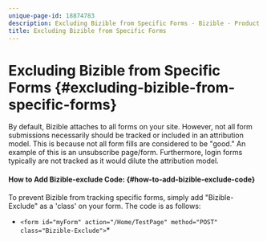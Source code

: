 ```yaml
---
unique-page-id: 18874783
description: Excluding Bizible from Specific Forms - Bizible - Product Documentation
title: Excluding Bizible from Specific Forms
---
```


# Excluding Bizible from Specific Forms {#excluding-bizible-from-specific-forms}

By default, Bizible attaches to all forms on your site. However, not all form submissions necessarily should be tracked or included in an attribution model. This is because not all form fills are considered to be "good." An example of this is an unsubscribe page/form. Furthermore, login forms typically are not tracked as it would dilute the attribution model.

#### How to Add Bizible-exclude Code:  {#how-to-add-bizible-exclude-code}

To prevent Bizible from tracking specific forms, simply add "Bizible-Exclude" as a 'class' on your form. The code is as follows:

* `<form id="myForm" action="/Home/TestPage" method="POST" class="Bizible-Exclude">`*

